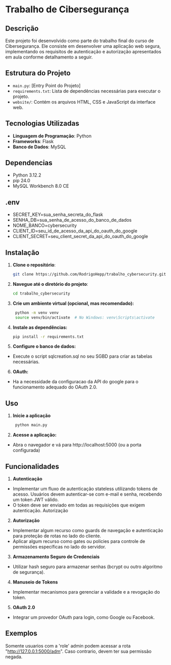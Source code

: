 # Trabalho de Cibersegurança

## Descrição

Este projeto foi desenvolvido como parte do trabalho final do curso de Cibersegurança. Ele consiste em desenvolver uma aplicação web segura, implementando os requisitos de autenticação e autorização apresentados em aula conforme detalhamento a seguir.

## Estrutura do Projeto

- `main.py`: [Entry Point do Projeto]
- `requirements.txt`: Lista de dependências necessárias para executar o projeto.
- `website/`: Contém os arquivos HTML, CSS e JavaScript da interface web.

## Tecnologias Utilizadas

- **Linguagem de Programação**: Python
- **Frameworks**: Flask
- **Banco de Dados**: MySQL

## Dependencias

- Python 3.12.2
- pip 24.0
- MySQL Workbench 8.0 CE

## .env

- SECRET_KEY=sua_senha_secreta_do_flask
- SENHA_DB=sua_senha_de_acesso_do_banco_de_dados
- NOME_BANCO=cybersecurity
- CLIENT_ID=seu_id_de_acesso_da_api_do_oauth_do_google
- CLIENT_SECRET=seu_client_secret_da_api_do_oauth_do_google

## Instalação

1. **Clone o repositório**:
   ```bash
   git clone https://github.com/RodrigoHepp/trabalho_cybersecurity.git
   ```
2. **Navegue até o diretório do projeto**:
   ```bash
   cd trabalho_cybersecurity
   ```
3. **Crie um ambiente virtual (opcional, mas recomendado):**

   ```bash
    python -m venv venv
    source venv/bin/activate  # No Windows: venv\Scripts\activate
   ```

4. **Instale as dependências:**

   ```bash
   pip install -r requirements.txt
   ```

5. **Configure o banco de dados:**

- Execute o script sqlcreation.sql no seu SGBD para criar as tabelas necessárias.

6. **OAuth:**

- Ha a necessidade da configuracao da API do google para o funcionamento adequado do OAuth 2.0.

## Uso

1. **Inicie a aplicação**

   ```bash
    python main.py
   ```

2. **Acesse a aplicação:**

- Abra o navegador e vá para http://localhost:5000 (ou a porta configurada)

## Funcionalidades

1. **Autenticação**

- Implementar um fluxo de autenticação stateless utilizando tokens de acesso.
  Usuários devem autenticar-se com e-mail e senha, recebendo um token JWT válido.
- O token deve ser enviado em todas as requisições que exigem autenticação.
  Autorização

2. **Autorização**

- Implementar algum recurso como guards de navegação e autenticação para proteção de rotas no lado do cliente.
- Aplicar algum recurso como gates ou policies para controle de permissões específicas no lado do servidor.

3. **Armazenamento Seguro de Credenciais**

- Utilizar hash seguro para armazenar senhas (bcrypt ou outro algoritmo de segurança).

4. **Manuseio de Tokens**

- Implementar mecanismos para gerenciar a validade e a revogação do token.

5. **OAuth 2.0**

- Integrar um provedor OAuth para login, como Google ou Facebook.

## Exemplos

Somente usuarios com a 'role' admin podem acessar a rota "http://127.0.0.1:5000/adm".
Caso contrario, devem ter sua permissão negada.
